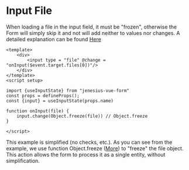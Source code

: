 # Input File

When loading a file in the input field, it must be "frozen", otherwise the Form will simply skip it and not
will add neither to values nor changes. A detailed explanation can be found [Here](./form-in-depth.md#serialize)
```vue
<template>
    <div>
        <input type = "file" @change = "onInput($event.target.files[0])"/>
    </div>
</template>
<script setup>

import {useInputState} from "jenesius-vue-form"
const props = defineProps();
const {input} = useInputState(props.name)

function onInput(file) {
	input.change(Object.freeze(file)) // Object.freeze
}

</script>
```
This example is simplified (no checks, etc.). As you can see from the example, we use
function Object.freeze ([More](https://developer.mozilla.org/en/docs/Web/JavaScript/Reference/Global_Objects/Object/freeze))
to "freeze" the file object. This action allows the form to process it as a single entity, without
simplification.
